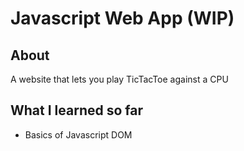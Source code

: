 # Javascript Web App (WIP)

## About
A website that lets you play TicTacToe against a CPU

## What I learned so far
- Basics of Javascript DOM
